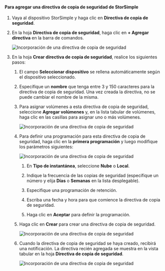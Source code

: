 <!--author=alkohli last changed: 02/10/17-->

#### <a name="to-add-a-storsimple-backup-policy"></a>Para agregar una directiva de copia de seguridad de StorSimple

1. Vaya al dispositivo StorSimple y haga clic en **Directiva de copia de seguridad**.

2. En la hoja **Directiva de copia de seguridad**, haga clic en **+ Agregar directiva** en la barra de comandos.
   
    ![Incorporación de una directiva de copia de seguridad](./media/storsimple-8000-add-backup-policy-u2/addbupol1.png)

3. En la hoja **Crear directiva de copia de seguridad**, realice los siguientes pasos:
   
   1. El campo **Seleccionar dispositivo** se rellena automáticamente según el dispositivo seleccionado.
   
   2. Especifique un **nombre** que tenga entre 3 y 150 caracteres para la directiva de copia de seguridad. Una vez creada la directiva, no se puede cambiar el nombre de la misma.
       
   3. Para asignar volúmenes a esta directiva de copia de seguridad, seleccione **Agregar volúmenes** y, en la lista tabular de volúmenes, haga clic en las casillas para asignar uno o más volúmenes.

       ![Incorporación de una directiva de copia de seguridad](./media/storsimple-8000-add-backup-policy-u2/addbupol2.png)

   4. Para definir una programación para esta directiva de copia de seguridad, haga clic en la **primera programación** y luego modifique los parámetros siguientes:

       ![Incorporación de una directiva de copia de seguridad](./media/storsimple-8000-add-backup-policy-u2/addbupol3.png)

       1. En **Tipo de instantánea**, seleccione **Nube** o **Local**.

       2. Indique la frecuencia de las copias de seguridad (especifique un número y elija **Días** o **Semanas** en la lista desplegable).

       3. Especifique una programación de retención.

       4. Escriba una fecha y hora para que comience la directiva de copia de seguridad.

       5. Haga clic en **Aceptar** para definir la programación.

   5. Haga clic en **Crear** para crear una directiva de copia de seguridad.

       ![Incorporación de una directiva de copia de seguridad](./media/storsimple-8000-add-backup-policy-u2/addbupol4.png)
   
   6. Cuando la directiva de copia de seguridad se haya creado, recibirá una notificación. La directiva recién agregada se muestra en la vista tabular en la hoja **Directiva de copia de seguridad**.

       ![Incorporación de una directiva de copia de seguridad](./media/storsimple-8000-add-backup-policy-u2/addbupol7.png)

